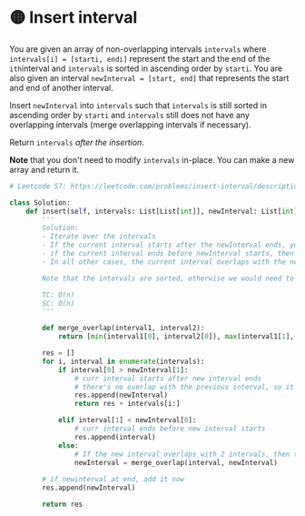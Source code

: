 # 🟡 Insert interval

You are given an array of non-overlapping intervals `intervals` where `intervals[i] = [starti, endi]` represent the start and the end of the `ith`interval and `intervals` is sorted in ascending order by `starti`. You are also given an interval `newInterval = [start, end]` that represents the start and end of another interval.

Insert `newInterval` into `intervals` such that `intervals` is still sorted in ascending order by `starti` and `intervals` still does not have any overlapping intervals (merge overlapping intervals if necessary).

Return `intervals` _after the insertion_.

**Note** that you don't need to modify `intervals` in-place. You can make a new array and return it.

```python
# Leetcode 57: https://leetcode.com/problems/insert-interval/description/

class Solution:
    def insert(self, intervals: List[List[int]], newInterval: List[int]) -> List[List[int]]:
        '''
        Solution: 
        - Iterate over the intervals
        - If the current interval starts after the newInterval ends, you can add newInterval and all remaining intervals to the result and return it
        - if the current interval ends before newInterval starts, then add current interval to the result
        - In all other cases, the current interval overlaps with the newInterval, so merge is necessary. We should not add the merged interval right away, as it may be overlapping with multiple following intervals

        Note that the intervals are sorted, otherwise we would need to sort it.

        TC: O(n) 
        SC: O(n)
        '''

        def merge_overlap(interval1, interval2):
            return [min(interval1[0], interval2[0]), max(interval1[1], interval2[1])]

        res = []
        for i, interval in enumerate(intervals):
            if interval[0] > newInterval[1]:
                # curr interval starts after new interval ends
                # there's no overlap with the previous interval, so it is added as is
                res.append(newInterval) 
                return res + intervals[i:]

            elif interval[1] < newInterval[0]:
                # curr interval ends before new interval starts
                res.append(interval)
            else: 
                # If the new interval overlaps with 2 intervals, then this else is called twice
                newInterval = merge_overlap(interval, newInterval)
            
        # if newinterval at end, add it now
        res.append(newInterval)

        return res
```
